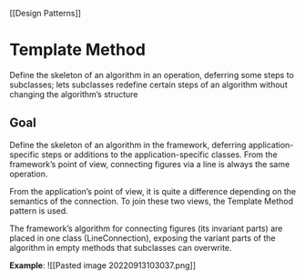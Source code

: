 [[Design Patterns]]

# Template Method
Define the skeleton of an algorithm in an operation, deferring some steps to subclasses; lets subclasses redefine certain steps of an algorithm without changing the algorithm’s structure

## Goal
Define the skeleton of an algorithm in the framework, deferring application-specific steps or additions to the application-specific classes. From the framework’s point of view, connecting figures via a line is always the same operation.

From the application’s point of view, it is quite a difference depending on the semantics of the connection. To join these two views, the Template Method pattern is used.

The framework’s algorithm for connecting figures (its invariant parts) are placed in one class (LineConnection), exposing the variant parts of the algorithm in empty methods that subclasses can overwrite.

**Example**:
![[Pasted image 20220913103037.png]]

